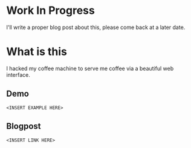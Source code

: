 # Work In Progress
I'll write a proper blog post about this, please come back at a later date.

# What is this
I hacked my coffee machine to serve me coffee via a beautiful web interface.

## Demo 
`<INSERT EXAMPLE HERE>`

## Blogpost
`<INSERT LINK HERE>`
